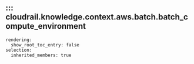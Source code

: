 ## ::: cloudrail.knowledge.context.aws.batch.batch_compute_environment
    rendering:
      show_root_toc_entry: false
    selection:
      inherited_members: true
